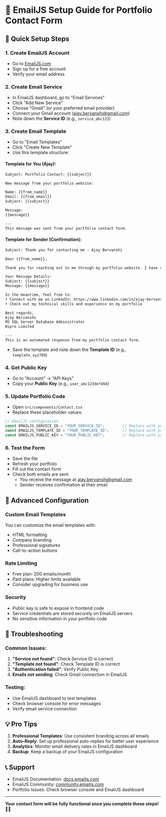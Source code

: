 # 📧 EmailJS Setup Guide for Portfolio Contact Form

## 🚀 Quick Setup Steps

### 1. Create EmailJS Account
- Go to [EmailJS.com](https://www.emailjs.com/)
- Sign up for a free account
- Verify your email address

### 2. Create Email Service
- In EmailJS dashboard, go to "Email Services"
- Click "Add New Service"
- Choose "Gmail" (or your preferred email provider)
- Connect your Gmail account (ajay.bervanshi@gmail.com)
- Note down the **Service ID** (e.g., `service_abc123`)

### 3. Create Email Template
- Go to "Email Templates"
- Click "Create New Template"
- Use this template structure:

#### Template for You (Ajay):
```html
Subject: Portfolio Contact: {{subject}}

New message from your portfolio website:

Name: {{from_name}}
Email: {{from_email}}
Subject: {{subject}}

Message:
{{message}}

---
This message was sent from your portfolio contact form.
```

#### Template for Sender (Confirmation):
```html
Subject: Thank you for contacting me - Ajay Bervanshi

Dear {{from_name}},

Thank you for reaching out to me through my portfolio website. I have received your message and will get back to you within 24-48 hours.

Your Message Details:
Subject: {{subject}}
Message: {{message}}

In the meantime, feel free to:
• Connect with me on LinkedIn: https://www.linkedin.com/in/ajay-bervanshi
• Check out my technical skills and experience on my portfolio

Best regards,
Ajay Bervanshi
MS SQL Server Database Administrator
Wipro Limited

---
This is an automated response from my portfolio contact form.
```

- Save the template and note down the **Template ID** (e.g., `template_xyz789`)

### 4. Get Public Key
- Go to "Account" → "API Keys"
- Copy your **Public Key** (e.g., `user_abc123def456`)

### 5. Update Portfolio Code
- Open `src/components/Contact.tsx`
- Replace these placeholder values:

```typescript
// EmailJS configuration
const EMAILJS_SERVICE_ID = "YOUR_SERVICE_ID";        // Replace with your actual Service ID
const EMAILJS_TEMPLATE_ID = "YOUR_TEMPLATE_ID";      // Replace with your actual Template ID
const EMAILJS_PUBLIC_KEY = "YOUR_PUBLIC_KEY";        // Replace with your actual Public Key
```

### 6. Test the Form
- Save the file
- Refresh your portfolio
- Fill out the contact form
- Check both emails are sent:
  - You receive the message at ajay.bervanshi@gmail.com
  - Sender receives confirmation at their email

## 🔧 Advanced Configuration

### Custom Email Templates
You can customize the email templates with:
- HTML formatting
- Company branding
- Professional signatures
- Call-to-action buttons

### Rate Limiting
- Free plan: 200 emails/month
- Paid plans: Higher limits available
- Consider upgrading for business use

### Security
- Public key is safe to expose in frontend code
- Service credentials are stored securely on EmailJS servers
- No sensitive information in your portfolio code

## 🚨 Troubleshooting

### Common Issues:
1. **"Service not found"**: Check Service ID is correct
2. **"Template not found"**: Check Template ID is correct
3. **"Authentication failed"**: Verify Public Key
4. **Emails not sending**: Check Gmail connection in EmailJS

### Testing:
- Use EmailJS dashboard to test templates
- Check browser console for error messages
- Verify email service connection

## 💡 Pro Tips

1. **Professional Templates**: Use consistent branding across all emails
2. **Auto-Reply**: Set up professional auto-replies for better user experience
3. **Analytics**: Monitor email delivery rates in EmailJS dashboard
4. **Backup**: Keep a backup of your EmailJS configuration

## 📞 Support

- EmailJS Documentation: [docs.emailjs.com](https://docs.emailjs.com/)
- EmailJS Community: [community.emailjs.com](https://community.emailjs.com/)
- Portfolio Issues: Check browser console and EmailJS dashboard

---

**Your contact form will be fully functional once you complete these steps!** 🎯✨
